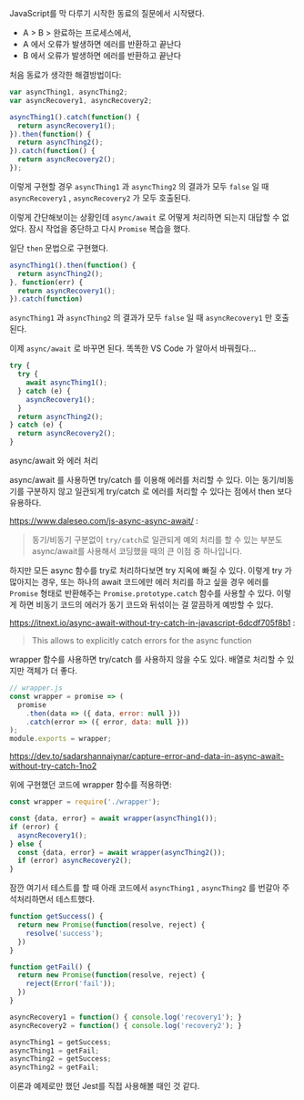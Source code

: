 JavaScript를 막 다루기 시작한 동료의 질문에서 시작됐다.

- A > B > 완료하는 프로세스에서,
- A 에서 오류가 발생하면 에러를 반환하고 끝난다
- B 에서 오류가 발생하면 에러를 반환하고 끝난다

처음 동료가 생각한 해결방법이다:

```javascript
var asyncThing1, asyncThing2;
var asyncRecovery1, asyncRecovery2;

asyncThing1().catch(function() {
  return asyncRecovery1();
}).then(function() {
  return asyncThing2();
}).catch(function() {
  return asyncRecovery2();
});
```

이렇게 구현할 경우 `asyncThing1` 과 `asyncThing2` 의 결과가 모두 `false` 일 때 `asyncRecovery1` , `asyncRecovery2` 가 모두 호출된다.

이렇게 간단해보이는 상황인데 `async/await` 로 어떻게 처리하면 되는지 대답할 수 없었다. 잠시 작업을 중단하고 다시 `Promise` 복습을 했다.

일단 `then` 문법으로 구현했다.

```javascript
asyncThing1().then(function() {
  return asyncThing2();
}, function(err) {
  return asyncRecovery1();
}).catch(function)
```

 `asyncThing1` 과 `asyncThing2` 의 결과가 모두 `false` 일 때 `asyncRecovery1` 만 호출된다.

이제 `async/await` 로 바꾸면 된다. 똑똑한 VS Code 가 알아서 바꿔줬다...

```javascript
try {
  try {
    await asyncThing1();
  } catch (e) {
    asyncRecovery1();
  }
  return asyncThing2();
} catch (e) {
  return asyncRecovery2();
}
```



async/await 와 에러 처리

async/await 를 사용하면 try/catch 를 이용해 에러를 처리할 수 있다. 이는 동기/비동기를 구분하지 않고 일관되게 try/catch 로 에러를 처리할 수 있다는 점에서 then 보다 유용하다.

https://www.daleseo.com/js-async-async-await/ :

> 동기/비동기 구분없이 `try/catch`로 일관되게 예외 처리를 할 수 있는 부분도 async/await를 사용해서 코딩했을 때의 큰 이점 중 하나입니다.

하지만 모든 async 함수를 try로 처리하다보면 try 지옥에 빠질 수 있다. 이렇게 try 가 많아지는 경우, 또는 하나의 await 코드에만 에러 처리를 하고 싶을 경우 에러를 `Promise` 형태로 반환해주는  `Promise.prototype.catch` 함수를 사용할 수 있다. 이렇게 하면 비동기 코드의 에러가 동기 코드와 뒤섞이는 걸 깔끔하게 예방할 수 있다.

https://itnext.io/async-await-without-try-catch-in-javascript-6dcdf705f8b1 :

> This allows to explicitly catch errors for the async function

wrapper 함수를 사용하면 try/catch 를 사용하지 않을 수도 있다. 배열로 처리할 수 있지만 객체가 더 좋다.

```javascript
// wrapper.js
const wrapper = promise => (
  promise
    .then(data => ({ data, error: null }))
    .catch(error => ({ error, data: null }))
);
module.exports = wrapper;
```

https://dev.to/sadarshannaiynar/capture-error-and-data-in-async-await-without-try-catch-1no2



위에 구현했던 코드에 wrapper 함수를 적용하면:

```javascript
const wrapper = require('./wrapper');

const {data, error} = await wrapper(asyncThing1());
if (error) {
  asyncRecovery1();
} else {
  const {data, error} = await wrapper(asyncThing2());
  if (error) asyncRecovery2();
}
```



잠깐 여기서 테스트를 할 때 아래 코드에서 `asyncThing1` , `asyncThing2` 를 번갈아 주석처리하면서 테스트했다.

```javascript
function getSuccess() {
  return new Promise(function(resolve, reject) {
    resolve('success');
  })
}

function getFail() {
  return new Promise(function(resolve, reject) {
    reject(Error('fail'));
  })
}

asyncRecovery1 = function() { console.log('recovery1'); }
asyncRecovery2 = function() { console.log('recovery2'); }

asyncThing1 = getSuccess;
asyncThing1 = getFail;
asyncThing2 = getSuccess;
asyncThing2 = getFail;
```

이론과 예제로만 했던 Jest를 직접 사용해볼 때인 것 같다.













































